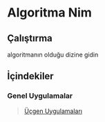 # Algoritma Nim

## Çalıştırma
algoritmanın olduğu dizine gidin


## İçindekiler

### Genel Uygulamalar

> [Üçgen Uygulamaları](/genel/geometri/ucgen/README.md)
